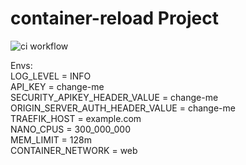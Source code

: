 # container-reload Project
![ci workflow](https://github.com/XFNeo/container-reload/actions/workflows/mainCI.yml/badge.svg)

Envs:  
LOG_LEVEL = INFO  
API_KEY = change-me  
SECURITY_APIKEY_HEADER_VALUE = change-me  
ORIGIN_SERVER_AUTH_HEADER_VALUE = change-me  
TRAEFIK_HOST = example.com  
NANO_CPUS = 300_000_000  
MEM_LIMIT = 128m  
CONTAINER_NETWORK = web  